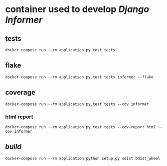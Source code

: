 # container used to develop _Django Informer_

## tests

```
docker-compose run --rm application py.test tests
```

## flake

```
docker-compose run --rm application py.test tests informer --flake
```

## coverage

```
docker-compose run --rm application py.test tests --cov informer
```

### html report

```
docker-compose run --rm application py.test tests --cov-report html --cov informer
```

## _build_

```
docker-compose run --rm application python setup.py sdist bdist_wheel
```

